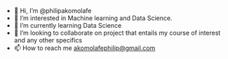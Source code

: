 - 👋 Hi, I’m @philipakomolafe
- 👀 I’m interested in Machine learning and Data Science.  
- 🌱 I’m currently learning Data Science
- 💞️ I’m looking to collaborate on project that entails my course of interest and any other specifics 
- 📫 How to reach me akomolafephilip@gmail.com

<!---
philipakomolafe/philipakomolafe is a ✨ special ✨ repository because its `README.md` (this file) appears on your GitHub profile.
You can click the Preview link to take a look at your changes.
--->
